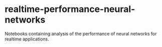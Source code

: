 # realtime-performance-neural-networks
Notebooks containing analysis of the performance of neural networks for realtime applications.
